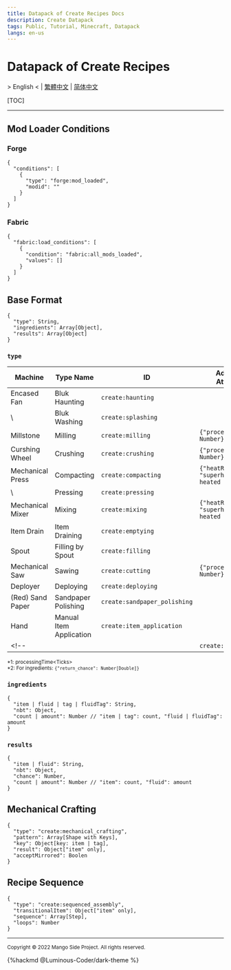 ```yaml
---
title: Datapack of Create Recipes Docs
description: Create Datapack
tags: Public, Tutorial, Minecraft, Datapack
langs: en-us
---
```


# Datapack of Create Recipes

\> English < | [繁體中文]() | [简体中文]()

[TOC]

---

## Mod Loader Conditions

### Forge
```json=
{
  "conditions": [
    {
      "type": "forge:mod_loaded",
      "modid": ""
    }
  ]
}
```

### Fabric
```json=
{
  "fabric:load_conditions": [
    {
      "condition": "fabric:all_mods_loaded",
      "values": []
    }
  ]
}
```

## Base Format
```json=
{
  "type": String,
  "ingredients": Array[Object],
  "results": Array[Object]
}
```

### `type`
| Machine            | Type Name               | ID                           | Additional Attributes                                  | Remark |
|--------------------|-------------------------|------------------------------|--------------------------------------------------------|--------|
| Encased Fan        | Bluk Haunting           | `create:haunting`            |                                                        |        |
| \                  | Bluk Washing            | `create:splashing`           |                                                        |        |
| Millstone          | Milling                 | `create:milling`             | `{"processingTime": Number}`                           | *1     |
| Curshing Wheel     | Crushing                | `create:crushing`            | `{"processingTime": Number}`                           | *1     |
| Mechanical Press   | Compacting              | `create:compacting`          | `{"heatRequirement": "superheated \| heated \| none"}` |        |
| \                  | Pressing                | `create:pressing`            |                                                        |        |
| Mechanical Mixer   | Mixing                  | `create:mixing`              | `{"heatRequirement": "superheated \| heated \| none"}` | *2     |
| Item Drain         | Item Draining           | `create:emptying`            |                                                        |        |
| Spout              | Filling by Spout        | `create:filling`             |                                                        |        |
| Mechanical Saw     | Sawing                  | `create:cutting`             | `{"processingTime": Number}`                           | *1     |
| Deployer           | Deploying               | `create:deploying`           |                                                        |        |
| (Red) Sand Paper   | Sandpaper Polishing     | `create:sandpaper_polishing` |                                                        |        |
| Hand               | Manual Item Application | `create:item_application`    |                                                        |        |
<!-- |  |  | `create:` |       | -->
<small>*1: processingTime\<Ticks></small>  
<small>*2: For ingredients: `{"return_chance": Number[Double]}`</small>

### `ingredients`
```json=
{
  "item | fluid | tag | fluidTag": String,
  "nbt": Object,
  "count | amount": Number // "item | tag": count, "fluid | fluidTag": amount
}
```

### `results`
```json=
{
  "item | fluid": String,
  "nbt": Object,
  "chance": Number,
  "count | amount": Number // "item": count, "fluid": amount
}
```

##  Mechanical Crafting
```json=
{
  "type": "create:mechanical_crafting",
  "pattern": Array[Shape with Keys],
  "key": Object[key: item | tag],
  "result": Object["item" only],
  "acceptMirrored": Boolen
}
```

## Recipe Sequence
```json=
{
  "type": "create:sequenced_assembly",
  "transitionalItem": Object["item" only],
  "sequence": Array[Step],
  "loops": Number
}
```

---

<small>Copyright © 2022 Mango Side Project. All rights reserved.</small>

{%hackmd @Luminous-Coder/dark-theme %}
<!-- the theme made by Luminous-Coder -->